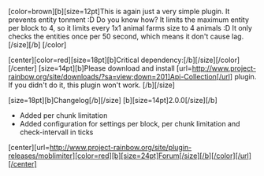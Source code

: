 [color=brown][b][size=12pt]This is again just a very simple plugin. It prevents entity tonment :D Do you know how? It limits the maximum entity per block to 4, so it limits every 1x1 animal farms size to 4 animals :D It only checks the entities once per 50 second, which means it don't cause lag.[/size][/b]
[/color]

[center][color=red][size=18pt][b]Critical dependency:[/b][/size][/color][/center]
[size=14pt][b]Please download and install [url=http://www.project-rainbow.org/site/downloads/?sa=view;down=201]Api-Collection[/url] plugin. If you didn't do it, this plugin won't work.
[/b][/size]

[size=18pt][b]Changelog[/b][/size]
[b][size=14pt]2.0.0[/size][/b]
- Added per chunk limitation
- Added configuration for settings per block, per chunk limitation and check-intervall in ticks

[center][url=http://www.project-rainbow.org/site/plugin-releases/moblimiter][color=red][b][size=24pt]Forum[/size][/b][/color][/url][/center]